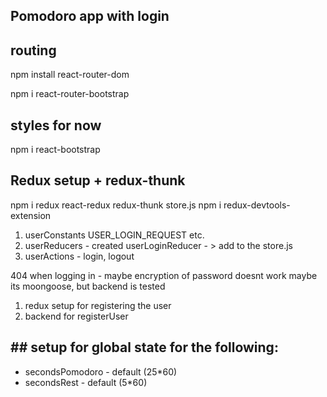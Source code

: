 ## Pomodoro app with login 

## routing
npm install react-router-dom

npm i react-router-bootstrap

## styles for now 
npm i react-bootstrap
## Redux setup + redux-thunk
npm i redux react-redux redux-thunk
store.js
npm i redux-devtools-extension

1. userConstants USER_LOGIN_REQUEST etc.
2. userReducers - created userLoginReducer - > add to the store.js
3. userActions - login, logout

 404 when logging in - maybe encryption of password doesnt work
 maybe its moongoose, but backend is tested

 1. redux setup for registering the user
 2. backend for registerUser 

## ## setup for global state for the following:
- secondsPomodoro - default (25*60)
- secondsRest - default (5*60) 
